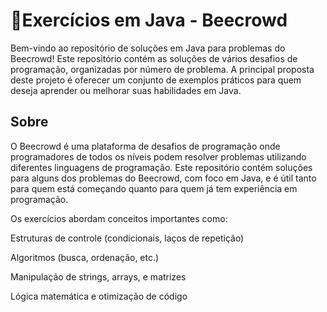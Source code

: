 # 🐝Exercícios em Java - Beecrowd
Bem-vindo ao repositório de soluções em Java para problemas do Beecrowd! Este repositório contém as soluções de vários desafios de programação, organizadas por número de problema. A principal proposta deste projeto é oferecer um conjunto de exemplos práticos para quem deseja aprender ou melhorar suas habilidades em Java.

## Sobre
O Beecrowd é uma plataforma de desafios de programação onde programadores de todos os níveis podem resolver problemas utilizando diferentes linguagens de programação. Este repositório contém soluções para alguns dos problemas do Beecrowd, com foco em Java, e é útil tanto para quem está começando quanto para quem já tem experiência em programação.

Os exercícios abordam conceitos importantes como:

Estruturas de controle (condicionais, laços de repetição)

Algoritmos (busca, ordenação, etc.)

Manipulação de strings, arrays, e matrizes

Lógica matemática e otimização de código
